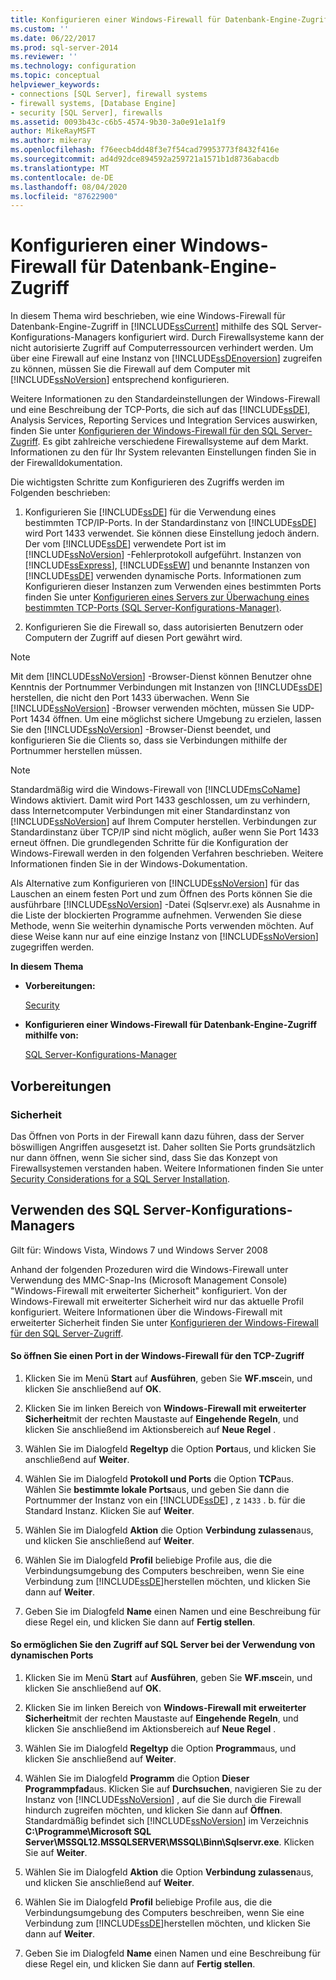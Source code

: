 ```yaml
---
title: Konfigurieren einer Windows-Firewall für Datenbank-Engine-Zugriff | Microsoft-Dokumentation
ms.custom: ''
ms.date: 06/22/2017
ms.prod: sql-server-2014
ms.reviewer: ''
ms.technology: configuration
ms.topic: conceptual
helpviewer_keywords:
- connections [SQL Server], firewall systems
- firewall systems, [Database Engine]
- security [SQL Server], firewalls
ms.assetid: 0093b43c-c6b5-4574-9b30-3a0e91e1a1f9
author: MikeRayMSFT
ms.author: mikeray
ms.openlocfilehash: f76eecb4dd48f3e7f54cad79953773f8432f416e
ms.sourcegitcommit: ad4d92dce894592a259721a1571b1d8736abacdb
ms.translationtype: MT
ms.contentlocale: de-DE
ms.lasthandoff: 08/04/2020
ms.locfileid: "87622900"
---
```

# <a name="configure-a-windows-firewall-for-database-engine-access"></a>Konfigurieren einer Windows-Firewall für Datenbank-Engine-Zugriff
  In diesem Thema wird beschrieben, wie eine Windows-Firewall für Datenbank-Engine-Zugriff in [!INCLUDE[ssCurrent](../../includes/sscurrent-md.md)] mithilfe des SQL Server-Konfigurations-Managers konfiguriert wird. Durch Firewallsysteme kann der nicht autorisierte Zugriff auf Computerressourcen verhindert werden. Um über eine Firewall auf eine Instanz von [!INCLUDE[ssDEnoversion](../../includes/ssdenoversion-md.md)] zugreifen zu können, müssen Sie die Firewall auf dem Computer mit [!INCLUDE[ssNoVersion](../../includes/ssnoversion-md.md)] entsprechend konfigurieren.  
  
 Weitere Informationen zu den Standardeinstellungen der Windows-Firewall und eine Beschreibung der TCP-Ports, die sich auf das [!INCLUDE[ssDE](../../includes/ssde-md.md)], Analysis Services, Reporting Services und Integration Services auswirken, finden Sie unter [Konfigurieren der Windows-Firewall für den SQL Server-Zugriff](../../sql-server/install/configure-the-windows-firewall-to-allow-sql-server-access.md). Es gibt zahlreiche verschiedene Firewallsysteme auf dem Markt. Informationen zu den für Ihr System relevanten Einstellungen finden Sie in der Firewalldokumentation.  
  
 Die wichtigsten Schritte zum Konfigurieren des Zugriffs werden im Folgenden beschrieben:  
  
1.  Konfigurieren Sie [!INCLUDE[ssDE](../../includes/ssde-md.md)] für die Verwendung eines bestimmten TCP/IP-Ports. In der Standardinstanz von [!INCLUDE[ssDE](../../includes/ssde-md.md)] wird Port 1433 verwendet. Sie können diese Einstellung jedoch ändern. Der vom [!INCLUDE[ssDE](../../includes/ssde-md.md)] verwendete Port ist im [!INCLUDE[ssNoVersion](../../includes/ssnoversion-md.md)] -Fehlerprotokoll aufgeführt. Instanzen von [!INCLUDE[ssExpress](../../includes/ssexpress-md.md)], [!INCLUDE[ssEW](../../includes/ssew-md.md)] und benannte Instanzen von [!INCLUDE[ssDE](../../includes/ssde-md.md)] verwenden dynamische Ports. Informationen zum Konfigurieren dieser Instanzen zum Verwenden eines bestimmten Ports finden Sie unter [Konfigurieren eines Servers zur Überwachung eines bestimmten TCP-Ports &#40;SQL Server-Konfigurations-Manager&#41;](configure-a-server-to-listen-on-a-specific-tcp-port.md).  
  
2.  Konfigurieren Sie die Firewall so, dass autorisierten Benutzern oder Computern der Zugriff auf diesen Port gewährt wird.  
  
> [!NOTE]  
>  Mit dem [!INCLUDE[ssNoVersion](../../includes/ssnoversion-md.md)] -Browser-Dienst können Benutzer ohne Kenntnis der Portnummer Verbindungen mit Instanzen von [!INCLUDE[ssDE](../../includes/ssde-md.md)] herstellen, die nicht den Port 1433 überwachen. Wenn Sie [!INCLUDE[ssNoVersion](../../includes/ssnoversion-md.md)] -Browser verwenden möchten, müssen Sie UDP-Port 1434 öffnen. Um eine möglichst sichere Umgebung zu erzielen, lassen Sie den [!INCLUDE[ssNoVersion](../../includes/ssnoversion-md.md)] -Browser-Dienst beendet, und konfigurieren Sie die Clients so, dass sie Verbindungen mithilfe der Portnummer herstellen müssen.  
  
> [!NOTE]  
>  Standardmäßig wird die Windows-Firewall von [!INCLUDE[msCoName](../../includes/msconame-md.md)] Windows aktiviert. Damit wird Port 1433 geschlossen, um zu verhindern, dass Internetcomputer Verbindungen mit einer Standardinstanz von [!INCLUDE[ssNoVersion](../../includes/ssnoversion-md.md)] auf Ihrem Computer herstellen. Verbindungen zur Standardinstanz über TCP/IP sind nicht möglich, außer wenn Sie Port 1433 erneut öffnen. Die grundlegenden Schritte für die Konfiguration der Windows-Firewall werden in den folgenden Verfahren beschrieben. Weitere Informationen finden Sie in der Windows-Dokumentation.  
  
 Als Alternative zum Konfigurieren von [!INCLUDE[ssNoVersion](../../includes/ssnoversion-md.md)] für das Lauschen an einem festen Port und zum Öffnen des Ports können Sie die ausführbare [!INCLUDE[ssNoVersion](../../includes/ssnoversion-md.md)] -Datei (Sqlservr.exe) als Ausnahme in die Liste der blockierten Programme aufnehmen. Verwenden Sie diese Methode, wenn Sie weiterhin dynamische Ports verwenden möchten. Auf diese Weise kann nur auf eine einzige Instanz von [!INCLUDE[ssNoVersion](../../includes/ssnoversion-md.md)] zugegriffen werden.  
  
 **In diesem Thema**  
  
-   **Vorbereitungen:**  
  
     [Security](#Security)  
  
-   **Konfigurieren einer Windows-Firewall für Datenbank-Engine-Zugriff mithilfe von:**  
  
     [SQL Server-Konfigurations-Manager](#SSMSProcedure)  
  
## <a name="before-you-begin"></a>Vorbereitungen  
  
###  <a name="security"></a><a name="Security"></a> Sicherheit  
 Das Öffnen von Ports in der Firewall kann dazu führen, dass der Server böswilligen Angriffen ausgesetzt ist. Daher sollten Sie Ports grundsätzlich nur dann öffnen, wenn Sie sicher sind, dass Sie das Konzept von Firewallsystemen verstanden haben. Weitere Informationen finden Sie unter [Security Considerations for a SQL Server Installation](../../sql-server/install/security-considerations-for-a-sql-server-installation.md).  
  
##  <a name="using-sql-server-configuration-manager"></a><a name="SSMSProcedure"></a> Verwenden des SQL Server-Konfigurations-Managers  
 Gilt für: Windows Vista, Windows 7 und Windows Server 2008  
  
 Anhand der folgenden Prozeduren wird die Windows-Firewall unter Verwendung des MMC-Snap-Ins (Microsoft Management Console) "Windows-Firewall mit erweiterter Sicherheit" konfiguriert. Von der Windows-Firewall mit erweiterter Sicherheit wird nur das aktuelle Profil konfiguriert. Weitere Informationen über die Windows-Firewall mit erweiterter Sicherheit finden Sie unter [Konfigurieren der Windows-Firewall für den SQL Server-Zugriff](../../sql-server/install/configure-the-windows-firewall-to-allow-sql-server-access.md).  
  
#### <a name="to-open-a-port-in-the-windows-firewall-for-tcp-access"></a>So öffnen Sie einen Port in der Windows-Firewall für den TCP-Zugriff  
  
1.  Klicken Sie im Menü **Start** auf **Ausführen**, geben Sie **WF.msc**ein, und klicken Sie anschließend auf **OK**.  
  
2.  Klicken Sie im linken Bereich von **Windows-Firewall mit erweiterter Sicherheit**mit der rechten Maustaste auf **Eingehende Regeln**, und klicken Sie anschließend im Aktionsbereich auf **Neue Regel** .  
  
3.  Wählen Sie im Dialogfeld **Regeltyp** die Option **Port**aus, und klicken Sie anschließend auf **Weiter**.  
  
4.  Wählen Sie im Dialogfeld **Protokoll und Ports** die Option **TCP**aus. Wählen Sie **bestimmte lokale Ports**aus, und geben Sie dann die Portnummer der Instanz von ein [!INCLUDE[ssDE](../../includes/ssde-md.md)] , z `1433` . b. für die Standard Instanz. Klicken Sie auf **Weiter**.  
  
5.  Wählen Sie im Dialogfeld **Aktion** die Option **Verbindung zulassen**aus, und klicken Sie anschließend auf **Weiter**.  
  
6.  Wählen Sie im Dialogfeld **Profil** beliebige Profile aus, die die Verbindungsumgebung des Computers beschreiben, wenn Sie eine Verbindung zum [!INCLUDE[ssDE](../../includes/ssde-md.md)]herstellen möchten, und klicken Sie dann auf **Weiter**.  
  
7.  Geben Sie im Dialogfeld **Name** einen Namen und eine Beschreibung für diese Regel ein, und klicken Sie dann auf **Fertig stellen**.  
  
#### <a name="to-open-access-to-sql-server-when-using-dynamic-ports"></a>So ermöglichen Sie den Zugriff auf SQL Server bei der Verwendung von dynamischen Ports  
  
1.  Klicken Sie im Menü **Start** auf **Ausführen**, geben Sie **WF.msc**ein, und klicken Sie anschließend auf **OK**.  
  
2.  Klicken Sie im linken Bereich von **Windows-Firewall mit erweiterter Sicherheit**mit der rechten Maustaste auf **Eingehende Regeln**, und klicken Sie anschließend im Aktionsbereich auf **Neue Regel** .  
  
3.  Wählen Sie im Dialogfeld **Regeltyp** die Option **Programm**aus, und klicken Sie anschließend auf **Weiter**.  
  
4.  Wählen Sie im Dialogfeld **Programm** die Option **Dieser Programmpfad**aus. Klicken Sie auf **Durchsuchen**, navigieren Sie zu der Instanz von [!INCLUDE[ssNoVersion](../../includes/ssnoversion-md.md)] , auf die Sie durch die Firewall hindurch zugreifen möchten, und klicken Sie dann auf **Öffnen**. Standardmäßig befindet sich [!INCLUDE[ssNoVersion](../../includes/ssnoversion-md.md)] im Verzeichnis **C:\Programme\Microsoft SQL Server\MSSQL12.MSSQLSERVER\MSSQL\Binn\Sqlservr.exe**. Klicken Sie auf **Weiter**.  
  
5.  Wählen Sie im Dialogfeld **Aktion** die Option **Verbindung zulassen**aus, und klicken Sie anschließend auf **Weiter**.  
  
6.  Wählen Sie im Dialogfeld **Profil** beliebige Profile aus, die die Verbindungsumgebung des Computers beschreiben, wenn Sie eine Verbindung zum [!INCLUDE[ssDE](../../includes/ssde-md.md)]herstellen möchten, und klicken Sie dann auf **Weiter**.  
  
7.  Geben Sie im Dialogfeld **Name** einen Namen und eine Beschreibung für diese Regel ein, und klicken Sie dann auf **Fertig stellen**.  
  
  
